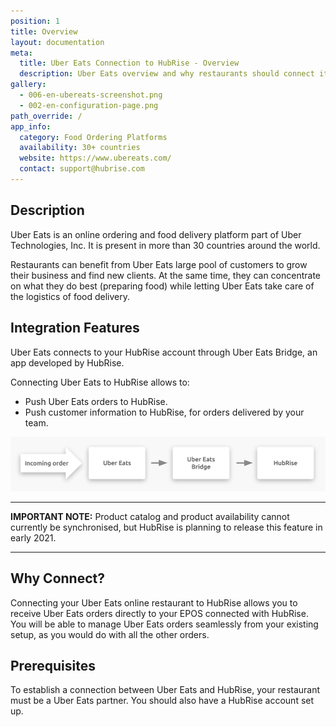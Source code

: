 ```yaml
---
position: 1
title: Overview
layout: documentation
meta:
  title: Uber Eats Connection to HubRise - Overview
  description: Uber Eats overview and why restaurants should connect it to HubRise. With a connection to HubRise orders are sent to tools you use every day - EPOS, KDS.
gallery:
  - 006-en-ubereats-screenshot.png
  - 002-en-configuration-page.png
path_override: /
app_info:
  category: Food Ordering Platforms
  availability: 30+ countries
  website: https://www.ubereats.com/
  contact: support@hubrise.com
---
```


## Description

Uber Eats is an online ordering and food delivery platform part of Uber Technologies, Inc.
It is present in more than 30 countries around the world.

Restaurants can benefit from Uber Eats large pool of customers to grow their business and find new clients.
At the same time, they can concentrate on what they do best (preparing food) while letting Uber Eats take care of the logistics of food delivery.

## Integration Features

Uber Eats connects to your HubRise account through Uber Eats Bridge, an app developed by HubRise.

Connecting Uber Eats to HubRise allows to:

- Push Uber Eats orders to HubRise.
- Push customer information to HubRise, for orders delivered by your team.

![Diagram of the connection flow between Uber Eats, Uber Eats Bridge, and HubRise](../images/000-en-2x-connection-diagram.png)

---

**IMPORTANT NOTE:** Product catalog and product availability cannot currently be synchronised, but HubRise is planning to release this feature in early 2021.

---

## Why Connect?

Connecting your Uber Eats online restaurant to HubRise allows you to receive Uber Eats orders directly to your EPOS connected with HubRise.
You will be able to manage Uber Eats orders seamlessly from your existing setup, as you would do with all the other orders.

## Prerequisites

To establish a connection between Uber Eats and HubRise, your restaurant must be a Uber Eats partner. You should also have a HubRise account set up.
